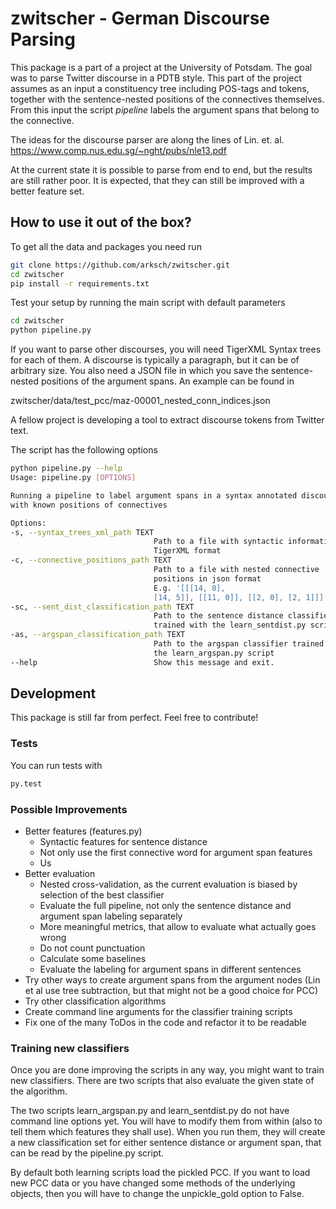 # zwitscher - German Discourse Parsing

This package is a part of a project at the University of Potsdam. The goal was
to parse Twitter discourse in a PDTB style. This part of the project assumes
as an input a constituency tree including POS-tags and tokens, together with
the sentence-nested positions of the connectives themselves. From this input
the script *pipeline* labels the argument spans that belong to the connective.

The ideas for the discourse parser are along the lines of Lin. et. al.
https://www.comp.nus.edu.sg/~nght/pubs/nle13.pdf

At the current state it is possible to parse from end to end,
but the results are still rather poor. It is expected, that they can still
be improved with a better feature set.

## How to use it out of the box?

To get all the data and packages you need run

   ```sh
   git clone https://github.com/arksch/zwitscher.git
   cd zwitscher
   pip install -r requirements.txt
   ```

Test your setup by running the main script with default parameters

   ```sh
   cd zwitscher
   python pipeline.py
   ```

If you want to parse other discourses, you will need TigerXML Syntax trees
for each of them.
A discourse is typically a paragraph, but it can be of arbitrary size.
You also need a JSON file in which you save the sentence-nested positions of
the argument spans. An example can be found in

zwitscher/data/test_pcc/maz-00001_nested_conn_indices.json

A fellow project is developing a tool to extract discourse tokens from 
Twitter text.

The script has the following options

  ```sh
  python pipeline.py --help
Usage: pipeline.py [OPTIONS]

  Running a pipeline to label argument spans in a syntax annotated discourse
  with known positions of connectives

Options:
  -s, --syntax_trees_xml_path TEXT
                                  Path to a file with syntactic information in
                                  TigerXML format
  -c, --connective_positions_path TEXT
                                  Path to a file with nested connective
                                  positions in json format
                                  E.g. '[[[14, 0],
                                  [14, 5]], [[11, 0]], [[2, 0], [2, 1]]]'
  -sc, --sent_dist_classification_path TEXT
                                  Path to the sentence distance classifier
                                  trained with the learn_sentdist.py script
  -as, --argspan_classification_path TEXT
                                  Path to the argspan classifier trained with
                                  the learn_argspan.py script
  --help                          Show this message and exit.
  ```



## Development

This package is still far from perfect. Feel free to contribute!

### Tests

You can run tests with

  ```sh
  py.test
  ```

### Possible Improvements

- Better features (features.py)
  - Syntactic features for sentence distance
  - Not only use the first connective word for argument span features
  - Us
- Better evaluation
  - Nested cross-validation, as the current evaluation is biased by selection of
the best classifier
  - Evaluate the full pipeline, not only the sentence distance and argument span
labeling separately
  - More meaningful metrics, that allow to evaluate what actually goes wrong
  - Do not count punctuation
  - Calculate some baselines
  - Evaluate the labeling for argument spans in different sentences
- Try other ways to create argument spans from the argument nodes
(Lin et al use tree subtraction, but that might not be a good choice for PCC)
- Try other classification algorithms
- Create command line arguments for the classifier training scripts
- Fix one of the many ToDos in the code and refactor it to be readable


### Training new classifiers

Once you are done improving the scripts in any way, you might want to train
new classifiers. There are two scripts that also evaluate the given state of 
the algorithm.

The two scripts learn_argspan.py and learn_sentdist.py do not have command line
options yet. You will have to modify them from within (also to tell them
which features they shall use). When you run them,
they will create a new classification set for either sentence distance or
argument span, that can be read by the pipeline.py script.

By default both learning scripts load the pickled PCC. If you want to load
new PCC data or you have changed some methods of the underlying objects,
then you will have to change the unpickle_gold option to False.

